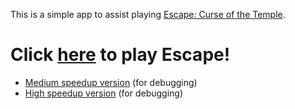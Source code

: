 This is a simple app to assist playing [Escape: Curse of the Temple](https://boardgamegeek.com/boardgame/113294/escape-curse-temple).

# Click [here](http://htmlpreview.github.io/?https://raw.githubusercontent.com/madelson/Escape/master/escape.html?v=9) to play Escape!

* [Medium speedup version](http://htmlpreview.github.io/?https://raw.githubusercontent.com/madelson/Escape/master/escape.html?speedup=medium&v=9) (for debugging)
* [High speedup version](http://htmlpreview.github.io/?https://raw.githubusercontent.com/madelson/Escape/master/escape.html?speedup=high&v=9) (for debugging)